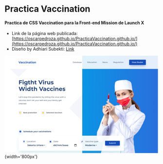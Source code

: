 # Practica Vaccination
#### Practica de CSS Vaccination para la Front-end Mission de Launch X

* Link de la página web publicada: [https://oscarpedroza.github.io/PracticaVaccination.github.io/](https://oscarpedroza.github.io/PracticaVaccination.github.io/) 
* Diseño by Adhiari Subekti: [Link](https://dribbble.com/shots/16001939-Vaccination-Vaccine-landing-page-website)

![Captura de la página](https://github.com/OscarPedroza/PracticaVaccination.github.io/blob/main/img/captura-pagina.jpg){width='800px'}
